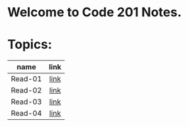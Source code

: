 # Welcome to Code 201 Notes.


# Topics:

| name | link |	
| :---:| :---:|	
|Read-01|[link](Read-Class-201/Read-01.md)|
|Read-02|[link](Read-Class-201/Read-02.md)|
|Read-03|[link](Read-Class-201/Read-03.md)|
|Read-04|[link](Read-Class-201/Read-04.md)|







